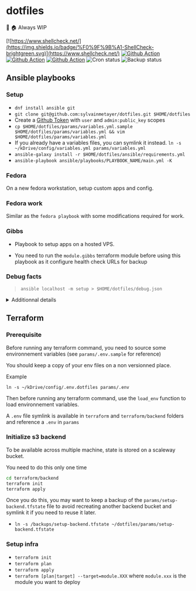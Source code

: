 # dotfiles

🔧 🏠 Always WIP

[![https://www.shellcheck.net/](https://img.shields.io/badge/%F0%9F%9B%A1-ShellCheck-brightgreen.svg)](https://www.shellcheck.net/)
[![Github Action](https://github.com/sylvainmetayer/dotfiles/workflows/Ansible/badge.svg)](https://github.com/sylvainmetayer/dotfiles/actions)
[![Github Action](https://github.com/sylvainmetayer/dotfiles/workflows/Terraform/badge.svg)](https://github.com/sylvainmetayer/dotfiles/actions)
[![Github Action](https://github.com/sylvainmetayer/dotfiles/workflows/Lint/badge.svg)](https://github.com/sylvainmetayer/dotfiles/actions)
![Cron status](https://healthchecks.io/badge/7373bc4e-5131-49ce-ae55-8b7c78e28a1e/kYvRrGbV/cron.svg)
![Backup status](https://healthchecks.io/badge/7373bc4e-5131-49ce-ae55-8b7c78e28a1e/KhnZCMHl/backup.svg)

## Ansible playbooks

### Setup

- `dnf install ansible git`
- `git clone git@github.com:sylvainmetayer/dotfiles.git $HOME/dotfiles`
- Create a [Github Token](https://github.com/settings/tokens) with `user` and `admin:public_key` scopes
- `cp $HOME/dotfiles/params/variables.yml.sample $HOME/dotfiles/params/variables.yml && vim $HOME/dotfiles/params/variables.yml`
- If you already have a variables files, you can symlink it instead. `ln -s ~/kDrive/config/variables.yml params/variables.yml`
- `ansible-galaxy install -r $HOME/dotfiles/ansible/requirements.yml`
- `ansible-playbook ansible/playbooks/PLAYBOOK_NAME/main.yml -K`

### Fedora

On a new fedora workstation, setup custom apps and config.

### Fedora work

Similar as the `fedora playbook` with some modifications required for work.

### Gibbs

- Playbook to setup apps on a hosted VPS.

- You need to run the `module.gibbs` terraform module before using this playbook as it configure health check URLs for backup

### Debug facts

> `ansible localhost -m setup > $HOME/dotfiles/debug.json`

<details>
<summary>Additionnal details</summary>

## GPG Keys

If you want to import a GPG key and set it as your Git signing key to sign your commits, import it **before** starting the playbook with the following commands :

- `gpg --import key.asc`
- `gpg --update-trustdb`

Then, get the fingerprint of the wanted key with `gpg --list-secret-keys --keyid-format LONG` and set this value as `git_key` in the `variables.yml` file.

</details>

## Terraform

### Prerequisite

Before running any terraform command, you need to source some environnement variables (see `params/.env.sample` for reference)

You should keep a copy of your env files on a non versionned place.

Example

```
ln -s ~/kDrive/config/.env.dotfiles params/.env
```

Then before running any terraform command, use the `load_env` function to load environnement variables.

A `.env` file symlink is available in `terraform` and `terraform/backend` folders and reference a `.env` in `params`

### Initialize s3 backend

To be available across multiple machine, state is stored on a scaleway bucket.

You need to do this only one time

```bash
cd terraform/backend
terraform init
terraform apply
```

Once you do this, you may want to keep a backup of the `params/setup-backend.tfstate` file to avoid recreating another backend bucket and symlink it if you need to reuse it later.

- `ln -s /backups/setup-backend.tfstate ~/dotfiles/params/setup-backend.tfstate`

### Setup infra

- `terraform init`
- `terraform plan`
- `terraform apply`
- `terraform [plan|target] --target=module.XXX` where `module.xxx` is the module you want to deploy

